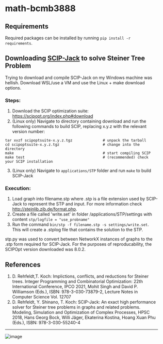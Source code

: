 # math-bcmb3888

## Requirements

Required packages can be installed by running `pip install -r requirements`.

## Downloading [SCIP-Jack](https://scipjack.zib.de/) to solve Steiner Tree Problem
Trying to download and compile SCIP-Jack on my Windows machine was hellish. Download WSL/use a VM and use the Linux + make download options.

### Steps:
1. Download the SCIP optimization suite: https://scipopt.org/index.php#download
2. (Linux only) Navigate to directory containing download and run the following commands to build SCIP, replacing x.y.z with the relevant version number:
```{bash}
tar xvzf scipoptsuite-x.y.z.tgz              # unpack the tarball
cd scipoptsuite-x.y.z.tgz                    # change into the directory
make                                         # start compiling SCIP
make test                                    # (recommended) check your SCIP installation
```
3. (Linux only) Navigate to `applications/STP` folder and run `make` to build SCIP-Jack

### Execution:
1. Load graph into filename.stp where .stp is a file extension used by SCIP-Jack to represent the STP and input. For more information check http://steinlib.zib.de/format.php.
2. Create a file called 'write.set' in folder /applications/STP/settings with content `stp/logfile = "use_probname"`
3. Run the command `bin/stp -f filename.stp -s settings/write.set`. This will create a .stplog file that contains the solution to the STP.

stp.py was used to convert between NetworkX instances of graphs to the .stp form required for SCIP-Jack. For the purposes of reproducability, the SCIPOpt version downloaded was 8.0.2. 

## References

1. D. Rehfeldt,T. Koch: Implictions, conflicts, and reductions for Steiner trees.
Integer Programming and Combinatorial Optimization: 22th International Conference, IPCO 2021, Mohit Singh and David P. Williamson (Eds.), ISBN: 978-3-030-73879-2,
Lecture Notes in Computer Science Vol. 12707
2. D. Rehfeldt, Y. Shinano, T. Koch: SCIP-Jack: An exact high performance solver for Steiner tree problems in graphs and related problems.
Modeling, Simulation and Optimization of Complex Processes, HPSC 2018, Hans Georg Bock, Willi Jäger, Ekaterina Kostina, Hoang Xuan Phu (Eds.), ISBN: 978-3-030-55240-4

---

![image](https://user-images.githubusercontent.com/86513920/189267838-89507209-b8d0-43bf-b4a1-f398f2e31ca0.png)
